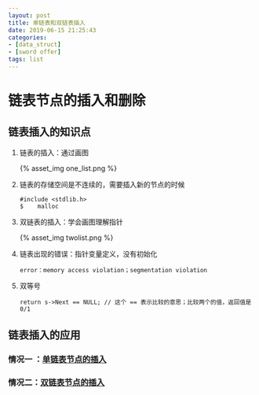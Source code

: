 ```yaml
---
layout: post
title: 单链表和双链表插入
date: 2019-06-15 21:25:43
categories: 
- [data_struct]
- [sword offer]
tags: list
---
```


# 链表节点的插入和删除

## 链表插入的知识点

1. 链表的插入：通过画图

   {% asset_img one_list.png %}

2. 链表的存储空间是不连续的，需要插入新的节点的时候

   ```
   #include <stdlib.h>
   $	malloc
   ```

3. 双链表的插入：学会画图理解指针

   {% asset_img twolist.png %}
   
4. 链表出现的错误：指针变量定义，没有初始化

   ```
   error：memory access violation；segmentation violation
   ```

5. 双等号

   ```
   return s->Next == NULL; // 这个 == 表示比较的意思；比较两个的值，返回值是0/1
   ```

## 链表插入的应用

### 情况一 ：[单链表节点的插入](https://github.com/quronghui/DataStructAndAlogrithmCode/blob/master/SwordOffer/06_List/one_list.c)

### 情况二：[双链表节点的插入](https://github.com/quronghui/DataStructAndAlogrithmCode/blob/master/SwordOffer/06_List/double_list.c)

